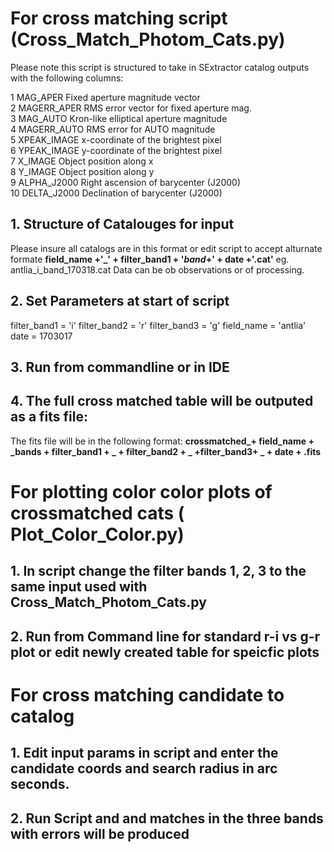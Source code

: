 # For cross matching script (Cross_Match_Photom_Cats.py) 

Please note this script is structured to take in SExtractor catalog outputs with the following columns: 
 
  1 MAG_APER		   Fixed aperture magnitude vector	     
  2 MAGERR_APER 	   RMS error vector for fixed aperture mag.  
  3 MAG_AUTO		   Kron-like elliptical aperture magnitude   
  4 MAGERR_AUTO 	   RMS error for AUTO magnitude 	     
  5 XPEAK_IMAGE 	   x-coordinate of the brightest pixel       
  6 YPEAK_IMAGE 	   y-coordinate of the brightest pixel       
  7 X_IMAGE		   Object position along x		     
  8 Y_IMAGE		   Object position along y		     
  9 ALPHA_J2000 	   Right ascension of barycenter (J2000)     
 10 DELTA_J2000 	   Declination of barycenter (J2000)	     
 
## 1. Structure of Catalouges for input

Please insure all catalogs are in this format or edit script to accept alturnate formate 
**field_name +'_' + filter_band1 + '_band_+' + date +'.cat'**
eg. antlia_i_band_170318.cat 
Data can be ob observations or of processing. 

## 2. Set Parameters at start of script

filter_band1 = 'i'
filter_band2 = 'r'
filter_band3 = 'g'
field_name = 'antlia'
date =   1703017 

## 3. Run from commandline or in IDE 

## 4. The full cross matched table will be outputed as a fits file: 
The fits file will be in the following format: 
**crossmatched_+ field_name + _bands + filter_band1 + _ + filter_band2 + _ +filter_band3+ _ + date + .fits**

#  For plotting color color plots of crossmatched cats ( Plot_Color_Color.py) 

## 1. In script change the filter bands 1, 2, 3 to the same input used with Cross_Match_Photom_Cats.py

## 2. Run from Command line for standard r-i vs g-r plot or edit newly created table for speicfic plots 

# For cross matching candidate to catalog

## 1. Edit input params in script and enter the candidate coords and search radius in arc seconds. 

## 2. Run Script and and matches in the three bands with errors will be produced 
